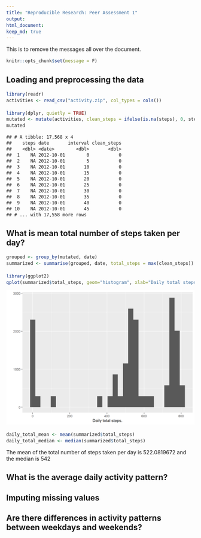 ```yaml
---
title: "Reproducible Research: Peer Assessment 1"
output: 
html_document:
keep_md: true
---
```


This is to remove the messages all over the document.

```r
knitr::opts_chunk$set(message = F)
```


## Loading and preprocessing the data

```r
library(readr)
activities <- read_csv("activity.zip", col_types = cols())

library(dplyr, quietly = TRUE)
mutated <- mutate(activities, clean_steps = ifelse(is.na(steps), 0, steps))
mutated
```

```
## # A tibble: 17,568 x 4
##    steps date       interval clean_steps
##    <dbl> <date>        <dbl>       <dbl>
##  1    NA 2012-10-01        0           0
##  2    NA 2012-10-01        5           0
##  3    NA 2012-10-01       10           0
##  4    NA 2012-10-01       15           0
##  5    NA 2012-10-01       20           0
##  6    NA 2012-10-01       25           0
##  7    NA 2012-10-01       30           0
##  8    NA 2012-10-01       35           0
##  9    NA 2012-10-01       40           0
## 10    NA 2012-10-01       45           0
## # ... with 17,558 more rows
```


## What is mean total number of steps taken per day?

```r
grouped <- group_by(mutated, date)
summarized <- summarise(grouped, date, total_steps = max(clean_steps))

library(ggplot2)
qplot(summarized$total_steps, geom="histogram", xlab="Daily total steps.") 
```

<img src="PA1_template_files/figure-html/statistics_per_day-1.png" width="672" />

```r
daily_total_mean <- mean(summarized$total_steps)
daily_total_median <- median(summarized$total_steps)
```
The mean of the total number of steps taken per day is 522.0819672 and the median is 542

## What is the average daily activity pattern?



## Imputing missing values



## Are there differences in activity patterns between weekdays and weekends?

